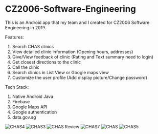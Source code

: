 # CZ2006-Software-Engineering

This is an Android app that my team and I created for CZ2006 Software Engineering in 2019.

Features:
1) Search CHAS clinics
2) View detailed clinic information (Opening hours, addresses)
3) Give/View feedback of clinic (Rating and Text summary need to login)
4) Get closest directions to the clinic
5) Call the clinic
6) Search clinics in List View or Google maps view
7) Customize the user profile (Add display picture/Change password)

Tech Stack:
1) Native Android Java
2) Firebase
3) Google Maps API
4) Google authentication
5) data.gov.sg

![CHAS4](https://user-images.githubusercontent.com/16291759/154530701-8b209932-f339-4ffb-a536-c380b1f7dc9c.jpeg)
![CHAS3](https://user-images.githubusercontent.com/16291759/154530725-14b2c424-7973-40d4-afc7-cb8d4e291ca6.jpeg)
![CHAS Review](https://user-images.githubusercontent.com/16291759/154531484-1aeb64dc-3d0d-4281-8f28-5754c9bbd148.jpeg)
![CHAS7](https://user-images.githubusercontent.com/16291759/154530905-95700903-37ec-40db-91a1-e59c5dc68760.jpeg)
![CHAS](https://user-images.githubusercontent.com/16291759/154530757-677097dd-2cf6-48a1-b727-5a4759fc9642.jpeg)
![CHAS5](https://user-images.githubusercontent.com/16291759/154530770-8d491402-a3d4-45b3-b660-e78050675fdc.jpeg)

